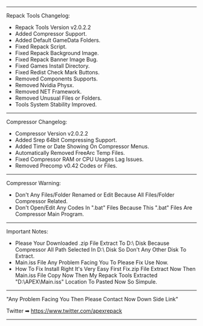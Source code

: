 ************************************************************************************************************************************************
Repack Tools Changelog:

- Repack Tools Version v2.0.2.2
- Added Compressor Support.
- Added Default GameData Folders.
- Fixed Repack Script.
- Fixed Repack Background Image.
- Fixed Repack Banner Image Bug.
- Fixed Games Install Directory.
- Fixed Redist Check Mark Buttons.
- Removed Components Supports.
- Removed Nvidia Physx.
- Removed NET Framework.
- Removed Unusual Files or Folders.
- Tools System Stability Improved.
*************************************************************************************************************************************************
Compressor Changelog:

- Compressor Version v2.0.2.2
- Added Srep 64bit Compressing Support.
- Added Time or Date Showing On Compressor Menus.
- Automatically Removed FreeArc Temp Files.
- Fixed Compressor RAM or CPU Usages Lag Issues.
- Removed Precomp v0.42 Codes or Files.
**************************************************************************************************************************************************
Compressor Warning:

- Don't Any Files/Folder Renamed or Edit Because All Files/Folder Compressor Related.
- Don't Open/Edit Any Codes In ".bat" Files Because This ".bat" Files Are Compressor Main Program.
**************************************************************************************************************************************************
Important Notes:
- Please Your Downloaded .zip File Extract To D:\ Disk Because Compressor All Path Selected In D:\ Disk So Don't Any Other Disk To Extract.
- Main.iss File Any Problem Facing You To Please Fix Use Now.
- How To Fix Install Right It's Very Easy First Fix.zip File Extract Now Then Main.iss File Copy Now Then My Repack Tools Extracted "D:\APEX\Main.iss" Location To Pasted Now So Simpule.
**************************************************************************************************************************************************
"Any Problem Facing You Then Please Contact Now Down Side Link"

Twitter ➡ https://www.twitter.com/apexrepack
**************************************************************************************************************************************************
